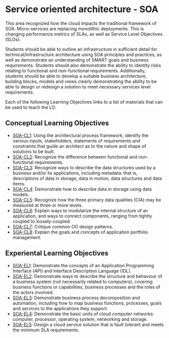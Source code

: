 # Service oriented architecture - SOA

This area recognized how the cloud impacts the traditional framework of SOA. Micro-services are replacing monolithic deployments.
This is changing performance metrics of SLAs, as well as Service
Level Objectives (SLOs).

Students should be able to outline an infrastructure in sufficient
detail for technical/infrastructure architecture using SOA principles
and practices, as well as demonstrate an understanding of SMART
goals and business requirements. Students should also demonstrate
the ability to identity risks relating to functional and non-functional
requirements. Additionally, students should be able to develop a
suitable business architecture, building blocks, models and views
clearly demonstrating the ability to be able to design or redesign a
solution to meet necessary services level requirements.

Each of the following Learning Objectives links to a list of materials that can be used to teach the LO.

## Conceptual Learning Objectives

* [SOA-CL1](LOs/SOA-CL1.md):  	Using the architectural process framework, identify the various inputs, stakeholders, statements of requirements and constraints that guide an architect as to the nature and shape of solutions to be built. 	 
* [SOA-CL2](LOs/SOA-CL2.md):  	Recognize the difference between functional and non-functional requirements. 	 
* [SOA-CL3](LOs/SOA-CL3.md):  	Recognize ways to describe the data structures used by a business and/or its applications, including metadata: that is, descriptions of data in storage, data in motion, data structures and data items.	 
* [SOA-CL4](LOs/SOA-CL4.md):  	Demonstrate how to describe data in storage using data models.	 
* [SOA-CL5](LOs/SOA-CL5.md):  	Recognize how the three primary data qualities (CIA) may be measured at three or more levels. 	 
* [SOA-CL6](LOs/SOA-CL6.md):  	Explain ways to modularize the internal structure of an application, and ways to connect components, ranging from tightly coupled to loosely-coupled. 	 
* [SOA-CL7](LOs/SOA-CL7.md):  	Critique common OO design patterns. 	 
* [SOA-CL8](LOs/SOA-CL8.md):  	Explain the goals and concepts of application portfolio management.	 

## Experiental Learning Objectives

* [SOA-EL1](LOs/SOA-EL1.md):  	Demonstrate the concepts of an Application Programming Interface (API) and Interface Description Language (IDL).	 
* [SOA-EL2](LOs/SOA-EL2.md):  	Demonstrate ways to describe the structure and behaviour of a business system (not necessarily related to computers), covering business functions or capabilities, business processes and the roles of the actors involved.	 
* [SOA-EL3](LOs/SOA-EL3.md):  	Demonstrate business process decomposition and automation, including how to map business functions, processes, goals and services to the applications they support.	 
* [SOA-EL4](LOs/SOA-EL4.md):  	Demonstrate the basic units of cloud computer networks: computer, processor, operating system, networking and storage.	 
* [SOA-EL5](LOs/SOA-EL5.md):  	Design a cloud service solution that is fault tolerant and meets the minimum SLA requirements.	 
